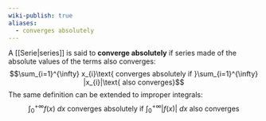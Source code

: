 ```yaml
---
wiki-publish: true
aliases:
  - converges absolutely
---
```

A [[Serie|series]] is said to **converge absolutely** if series made of the absolute values of the terms also converges:
$$\sum_{i=1}^{\infty} x_{i}\text{ converges absolutely if }\sum_{i=1}^{\infty} |x_{i}|\text{ also converges}$$
The same definition can be extended to improper integrals:
$$\int_{0}^{+\infty}f(x)\ dx\text{ converges absolutely if }\int_{0}^{+\infty}|f(x)|\ dx\text{ also converges}$$
